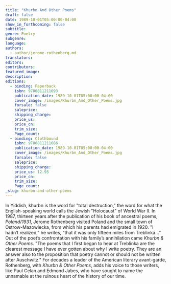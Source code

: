 ```yaml
---
title: "Khurbn And Other Poems"
draft: false
date: 1989-10-01T05:00:00-04:00
show_in_forthcoming: false
subtitle:
genre: Poetry
subgenre:
language:
authors:
  - author/jerome-rothenberg.md
translators:
editors:
contributors:
featured_image:
description:
editions:
  - binding: Paperback
    isbn: 9780811211093
    publication_date: 1989-10-01T05:00:00-04:00
    cover_image: /images/Khurbn_And_Other_Poems.jpg
    forsale: false
    saleprice:
    shipping_charge:
    price_us:
    price_cn:
    trim_size:
    Page_count:
  - binding: Clothbound
    isbn: 9780811211086
    publication_date: 1989-10-01T05:00:00-04:00
    cover_image: /images/Khurbn_And_Other_Poems.jpg
    forsale: false
    saleprice:
    shipping_charge:
    price_us: 12.95
    price_cn:
    trim_size:
    Page_count:
_slug: khurbn-and-other-poems
---
```


In Yiddish, khurbn is the word for "total destruction," the word for what the English-speaking world calls the Jewish "Holocaust" of World War II. In 1987, thirteen years after the publication of his book of ancestral poems, _Poland/1931_, Jerome Rothenberg visited Poland and the small town of Ostrow-Mazowiecka, from which his parents had emigrated in 1920. "I hadn’t realized," he writes, "that it was only fifteen miles from Treblinka…” Out of the poet’s confrontation with his family’s annihilation came _Khurbn & Other Poems_. "The poems that I first began to hear at Treblinka are the clearest message I have ever gotten about why I write poetry. They are an answer also to the proposition that poetry cannot or should not be written after Auschwitz." For decades a leader of the American literary avant-garde, Rothenberg, with _Khurbn & Other Poems_, adds his voice to those writers, like Paul Celan and Edmond Jabes, who have sought to name the unnamable at the ruinous heart of the history of our time.

